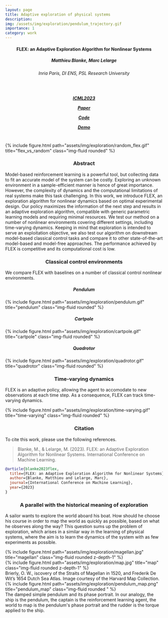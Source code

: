 ```yaml
---
layout: page
title: Adaptive exploration of physical systems
description:
img: /assets/img/exploration/pendulum_trajectory.gif
importance: 1
category: work
---
```


<!-- #### Online greedy identification of linear dynamical systems, in [CDC2022](https://cdc2022.ieeecss.org/) | [[Paper]](https://arxiv.org/abs/2204.06375) | [[Code]](https://github.com/MB-29/greedy-identification) 

#### FLEX: an Adaptive Exploration Algorithm for Nonlinear Systems, in [ICML2023](https://icml.cc/Conferences/2023) | [[Paper]](https://arxiv.org/abs/2304.13426) | [[Code]](https://github.com/MB-29/exploration) 

#### [Matthieu Blanke](https://mb-29.github.io/), [Marc Lelarge](https://www.di.ens.fr/~lelarge/) -->
<!-- </div> -->

<!-- 

  <h4 style="text-align: center">
  Online greedy identification of linear dynamical systems 
  </h4>
  <h5 style="text-align: center">
  Matthieu Blanke, Marc Lelarge
  </h5>
  <h6 style="text-align: center">
  Inria Paris, DI ENS, PSL Research University
  </h6>
  <h5 style="text-align: center">
  in  
  CDC2022
  |
  <a href="https://arxiv.org/abs/2204.06375"> [Paper]</a> |
  <a href="https://github.com/MB-29/greedy-identification"> [Code]</a> 
  </h5>
  <h5 style="text-align: center">
  in
  ICML2023
   |
  <a href="https://arxiv.org/abs/2304.13426"> [Paper]</a> |
  <a href="https://github.com/MB-29/exploration"> [Code]</a> |
  <a href="https://www.youtube.com/watch?v=hGpkdz8-8vU"> [Demo]</a>   
  </h5>
  ---
  
-->

  <h4 style="text-align: center">
  FLEX: an Adaptive Exploration Algorithm for Nonlinear Systems
  </h4>
  <h5 style="text-align: center">
  Matthieu Blanke, Marc Lelarge
  </h5>
  <h6 style="text-align: center">
  Inria Paris, DI ENS, PSL Research University
  </h6>   
  <h5 style="text-align: center">
    
  <br>
  
  <!-- conference -->
  <a href="https://icml.cc/virtual/2023/poster/25133"
   class="external-link dark-button">
  <span class="icon">
  <i class="fas fa-chalkboard-teacher"></i>
  </span>
  <span>ICML2023</span>
  </a>
  <!-- paper -->
  <a href="https://arxiv.org/abs/2304.13426"
   class="external-link dark-button">
  <span class="icon">
  <i class="ai ai-arxiv"></i>
  </span>
  <span> Paper </span>
  </a>
  <!-- code -->
  <a href="https://github.com/MB-29/exploration"
   class="external-link dark-button">
  <span class="icon">
  <i class="fab fa-github"></i>
  </span>
  <span> Code </span>
  </a>
  <!-- demo -->
  <a href="https://www.youtube.com/watch?v=hGpkdz8-8vU"
   class="external-link dark-button is-normal is-rounded is-dark">
  <span class="icon">
  <i class="fab fa-youtube"></i>
  </span>
  <span> Demo </span>
  </a>
  </h5>

  <br>

<!-- --- -->

  <!-- <h5 style="text-align: center">
  <a href="https://mb-29.github.io/"> Matthieu Blanke</a> |
  <a href="https://www.di.ens.fr/~lelarge/"> Marc Lelarge</a> 
  </h5> -->

<div class="row">
    <div class="col-sm mt-3 mt-md-0">
        {% include figure.html path="assets/img/exploration/random_flex.gif" title="flex_vs_random" class="img-fluid rounded" %}
    </div>
</div>

<h3 style="text-align: center">
Abstract
</h3>

Model-based reinforcement learning is a powerful tool, but collecting data to fit an accurate model of the system can be costly. Exploring an unknown environment in a sample-efficient manner is hence of great importance. However, the complexity of dynamics and the computational limitations of real systems make this task challenging. In this work, we introduce FLEX, an exploration algorithm for nonlinear dynamics based on optimal experimental design. Our policy maximizes the information of the next step and results in an adaptive exploration algorithm, compatible with generic parametric learning models and requiring minimal resources. We test our method on a number of nonlinear environments covering different settings, including time-varying dynamics. Keeping in mind that exploration is intended to serve an exploitation objective, we also test our algorithm on downstream model-based classical control tasks and compare it to other state-of-the-art model-based and model-free approaches. The performance achieved by FLEX is competitive and its computational cost is low. 


<h3 style="text-align: center">
Classical control environments
</h3>

We compare FLEX with baselines on a number of classical control nonlinear environments.

<h5 style="text-align: center">
Pendulum
</h5>

<div class="row">
    <div class="col-sm mt-3 mt-md-0">
        {% include figure.html path="assets/img/exploration/pendulum.gif" title="pendulum" class="img-fluid rounded" %}
    </div>
</div>

<h5 style="text-align: center">
Cartpole
</h5>

<div class="row">
    <div class="col-sm mt-3 mt-md-0">
        {% include figure.html path="assets/img/exploration/cartpole.gif" title="cartpole" class="img-fluid rounded" %}
    </div>
</div>

<h5 style="text-align: center">
Quadrotor
</h5>

<div class="row">
    <div class="col-sm mt-3 mt-md-0">
        {% include figure.html path="assets/img/exploration/quadrotor.gif" title="quadrotor" class="img-fluid rounded" %}
    </div>
</div>

<h3 style="text-align: center">
Time-varying dynamics
</h3>

FLEX is an adaptive policy, allowing the agent to accomodate to new observations at each time step. As a consequence, FLEX can track time-varying dynamics. 

<div class="row">
    <div class="col-sm mt-3 mt-md-0">
        {% include figure.html path="assets/img/exploration/time-varying.gif" title="time-varying" class="img-fluid rounded" %}
    </div>
</div>

<h3 style="text-align: center">
Citation
</h3>
To cite this work, please use the following references.

> Blanke, M., & Lelarge, M. (2023). FLEX: an Adaptive Exploration Algorithm for Nonlinear Systems. International Conference on Machine Learning. 

~~~bib
@article{blanke2023flex,
  title={FLEX: an Adaptive Exploration Algorithm for Nonlinear Systems},
  author={Blanke, Matthieu and Lelarge, Marc},
  journal={International Conference on Machine Learning},
  year={2023}
}
~~~
  
<h3 style="text-align: center">
A parallel with the historical meaning of exploration
</h3>

A sailor wants to explore the world aboard his boat. How should he choose his course in order to map the world as quickly as possible, based on what he observes along the way? This question sums up the problem of exploration, which arises in a similar way in the learning of physical systems, where the aim is to learn the dynamics of the system with as few experiments as possible.

<div class="row">
    <div class="col-sm mt-3 mt-md-0">
        {% include figure.html path="assets/img/exploration/magellan.jpg" title="magellan" class="img-fluid rounded z-depth-1" %}
    </div>
    <div class="col-sm mt-3 mt-md-0">
        {% include figure.html path="assets/img/exploration/map.jpg" title="map" class="img-fluid rounded z-depth-1" %}
    </div>
</div>
<div class="caption">
    Brierly, O. W., iscovery of the Straits of Magellan in 1520, and Frederik De Wit’s 1654 Dutch Sea Atlas. Image courtesy of the Harvard Map Collection.
</div>
<div class="row">
    <div class="col-sm mt-3 mt-md-0">
        {% include figure.html path="assets/img/exploration/pendulum_map.png" title="pendulum_map" class="img-fluid rounded " %}
    </div>
</div>
<div class="caption">
    The damped simple pendulum and its phase portrait. In our analogy, the ship is the pendulum, the captain is the reinforcement learning agent, the world to map is the pendulum's phase portrait and the rudder is the torque applied to the ship.
</div> 
